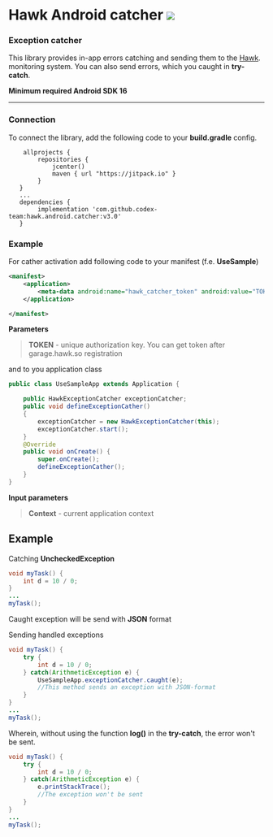 # Hawk Android catcher [![](https://jitpack.io/v/codex-team/hawk.android.catcher.svg)](https://jitpack.io/#codex-team/hawk.android.catcher)
### Exception catcher

This library provides in-app errors catching and sending them to the [Hawk](https://hawk.so).  monitoring system.
You can also send errors, which you caught in **try-catch**.

**Minimum required Android SDK 16**

-----

### Connection
To connect the library, add the following code to your **build.gradle** config.
```
    allprojects {
        repositories {
            jcenter()
            maven { url "https://jitpack.io" }
        }
   }
   ...
   dependencies {
        implementation 'com.github.codex-team:hawk.android.catcher:v3.0'
   }
```
### Example
For cather activation add following code to your manifest (f.e. **UseSample**)

```xml
<manifest>
    <application>
        <meta-data android:name="hawk_catcher_token" android:value="TOKEN"/>
    </application>

</manifest>
```

**Parameters**

> **TOKEN** - unique authorization key. You can get token after garage.hawk.so registration

and to you application class

```java
public class UseSampleApp extends Application {

    public HawkExceptionCatcher exceptionCatcher;
    public void defineExceptionCather()
    {
        exceptionCatcher = new HawkExceptionCatcher(this);
        exceptionCatcher.start();
    }
    @Override
    public void onCreate() {
        super.onCreate();
        defineExceptionCather();
    }
}
```
**Input parameters** 

> **Context** - current application context

## Example  

Catching **UncheckedException**

```java
void myTask() {
	int d = 10 / 0;
}
...
myTask();
```
Caught exception will be send with **JSON** format 

Sending handled exceptions

```java
void myTask() {
    try {
        int d = 10 / 0;
    } catch(ArithmeticException e) {
        UseSampleApp.exceptionCatcher.caught(e);
        //This method sends an exception with JSON-format
    }
}
...
myTask();
```

Wherein, without using the function **log()** in the **try-catch**, the error won't be sent.

```java
void myTask() {
    try {
        int d = 10 / 0;
    } catch(ArithmeticException e) {
        e.printStackTrace();
        //The exception won't be sent
    }
}
...
myTask();
```
